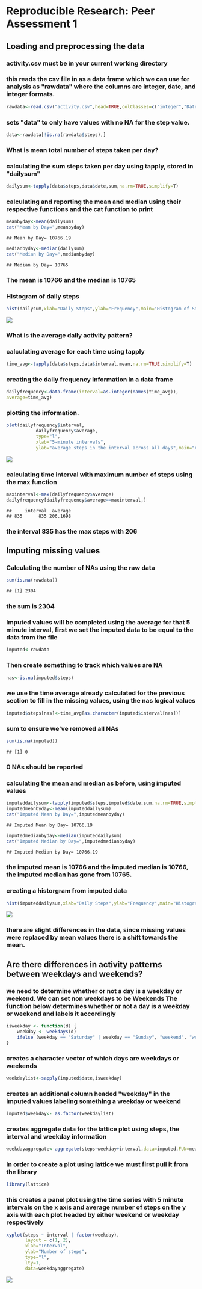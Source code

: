 # Reproducible Research: Peer Assessment 1


## Loading and preprocessing the data

### activity.csv must be in your current working directory
### this reads the csv file in as a data frame which we can use for analysis as "rawdata" where the columns are integer, date, and integer formats.

```r
rawdata<-read.csv("activity.csv",head=TRUE,colClasses=c("integer","Date","integer"))
```
### sets "data" to only have values with no NA for the step value.

```r
data<-rawdata[!is.na(rawdata$steps),]
```
### What is mean total number of steps taken per day?

### calculating the sum steps taken per day using tapply, stored in "dailysum"

```r
dailysum<-tapply(data$steps,data$date,sum,na.rm=TRUE,simplify=T)
```
### calculating and reporting the mean and median using their respective functions and the cat function to print

```r
meanbyday<-mean(dailysum)
cat("Mean by Day=",meanbyday)
```

```
## Mean by Day= 10766.19
```

```r
medianbyday<-median(dailysum)
cat("Median by Day=",medianbyday)
```

```
## Median by Day= 10765
```
### The mean is 10766 and the median is 10765
### Histogram of daily steps


```r
hist(dailysum,xlab="Daily Steps",ylab="Frequency",main="Histogram of Steps Taken each Day, NA Excluded")
```

![](PA1_template_files/figure-html/unnamed-chunk-5-1.png) 

### What is the average daily activity pattern?

### calculating average for each time using tapply

```r
time_avg<-tapply(data$steps,data$interval,mean,na.rm=TRUE,simplify=T)
```
### creating the daily frequency information in a data frame

```r
dailyfrequency<-data.frame(interval=as.integer(names(time_avg)),
average=time_avg)
```
### plotting the information.

```r
plot(dailyfrequency$interval,
           dailyfrequency$average,
           type="l",
           xlab="5-minute intervals",
           ylab="average steps in the interval across all days",main="Average Daily Activity Pattern by Interval")
```

![](PA1_template_files/figure-html/unnamed-chunk-8-1.png) 
### calculating time interval with maximum number of steps using the max function

```r
maxinterval<-max(dailyfrequency$average)
dailyfrequency[dailyfrequency$average==maxinterval,]
```

```
##     interval  average
## 835      835 206.1698
```
### the interval 835 has the max steps with 206

## Imputing missing values

### Calculating the number of NAs using the raw data

```r
sum(is.na(rawdata))
```

```
## [1] 2304
```
### the sum is 2304
### Imputed values will be completed using the average for that 5 minute interval, first we set the imputed data to be equal to the data from the file

```r
imputed<-rawdata
```
### Then create something to track which values are NA

```r
nas<-is.na(imputed$steps)
```
### we use the time average already calculated for the previous section to fill in the missing values, using the nas logical values

```r
imputed$steps[nas]<-time_avg[as.character(imputed$interval[nas])]
```
### sum to ensure we've removed all NAs

```r
sum(is.na(imputed))
```

```
## [1] 0
```
### 0 NAs should be reported
### calculating the mean and median as before, using imputed values

```r
imputeddailysum<-tapply(imputed$steps,imputed$date,sum,na.rm=TRUE,simplify=T)
imputedmeanbyday<-mean(imputeddailysum)
cat("Imputed Mean by Day=",imputedmeanbyday)
```

```
## Imputed Mean by Day= 10766.19
```

```r
imputedmedianbyday<-median(imputeddailysum)
cat("Imputed Median by Day=",imputedmedianbyday)
```

```
## Imputed Median by Day= 10766.19
```
### the imputed mean is 10766 and the imputed median is 10766, the imputed median has gone from 10765. 
### creating a historgram from imputed data

```r
hist(imputeddailysum,xlab="Daily Steps",ylab="Frequency",main="Histogram of Steps Taken each Day, NA Imputed")
```

![](PA1_template_files/figure-html/unnamed-chunk-16-1.png) 
### there are slight differences in the data, since missing values were replaced by mean values there is a shift towards the mean.

## Are there differences in activity patterns between weekdays and weekends?

### we need to determine whether or not a day is a weekday or weekend. We can set non weekdays to be Weekends The function below determines whether or not a day is a weekday or weekend and labels it accordingly

```r
isweekday <- function(d) {
    weekday <- weekdays(d)
    ifelse (weekday == "Saturday" | weekday == "Sunday", "weekend", "weekday")
}
```
### creates a character vector of which days are weekdays or weekends

```r
weekdaylist<-sapply(imputed$date,isweekday)
```
### creates an additional column headed "weekday" in the imputed values labeling something a weekday or weekend

```r
imputed$weekday<- as.factor(weekdaylist)
```
### creates aggregate data for the lattice plot using steps, the interval and weekday information

```r
weekdayaggregate<-aggregate(steps~weekday+interval,data=imputed,FUN=mean)
```
### In order to create a plot using lattice we must first pull it from the library

```r
library(lattice)
```
### this creates a panel plot using the time series with 5 minute intervals on the x axis and average number of steps on the y axis with each plot headed by either weekend or weekday respectively

```r
xyplot(steps ~ interval | factor(weekday),
       layout = c(1, 2),
       xlab="Interval",
       ylab="Number of steps",
       type="l",
       lty=1,
       data=weekdayaggregate)
```

![](PA1_template_files/figure-html/unnamed-chunk-22-1.png) 
